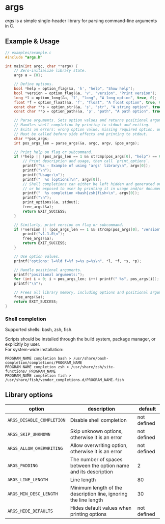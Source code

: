 # args

_args_ is a simple single-header library for parsing command-line arguments in C.

## Example & Usage

```c
// examples/example.c
#include "args.h"

int main(int argc, char **argv) {
    // Zero-initialize library state.
    args a = {0};

    // Define options.
    bool *help = option_flag(&a, 'h', "help", "Show help");
    bool *version = option_flag(&a, 'v', "version", "Print version");
    long *l = option_long(&a, 'l', "long", "A long option", true, 0);
    float *f = option_float(&a, 'f', "float", "A float option", true, 0.0F);
    const char **s = option_str(&a, 's', "str", "A string option", true, NULL);
    const char **p = option_path(&a, 'p', "path", "A path option", true, NULL);

    // Parse arguments. Sets option values and returns positional arguments.
    // Handles shell completion by printing to stdout and exiting.
    // Exits on errors: wrong option value, missing required option, unknown option, etc.
    // Must be called before side effects and printing to stdout.
    char **pos_args;
    int pos_args_len = parse_args(&a, argc, argv, &pos_args);

    // Print help on flag or subcommand.
    if (*help || (pos_args_len == 1 && strcmp(pos_args[0], "help") == 0)) {
        // Print description and usage, then call `print_options`.
        printf("%s - Example of using 'args' library\n", argv[0]);
        printf("\n");
        printf("Usage:\n");
        printf("  %s [options]\n", argv[0]);
        // Shell completions can either be left hidden and generated on install,
        // or be exposed to user by printing it in usage and/or documentation.
        printf("  %s completion <bash|zsh|fish>\n", argv[0]);
        printf("\n");
        print_options(&a, stdout);
        free_args(&a);
        return EXIT_SUCCESS;
    }

    // Similarly, print version on flag or subcommand.
    if (*version || (pos_args_len == 1 && strcmp(pos_args[0], "version") == 0)) {
        printf("v1.1.0\n");
        free_args(&a);
        return EXIT_SUCCESS;
    }

    // Use option values.
    printf("options: l=%ld f=%f s=%s p=%s\n", *l, *f, *s, *p);

    // Handle positional arguments.
    printf("positional arguments:");
    for (int i = 0; i < pos_args_len; i++) printf(" %s", pos_args[i]);
    printf("\n");

    // Frees all library memory, including options and positional arguments.
    free_args(&a);
    return EXIT_SUCCESS;
}
```

### Shell completion

Supported shells: bash, zsh, fish.

Scripts should be installed through the build system, package manager, or explicitly by user. \
For system-wide installation:

```shell
PROGRAM_NAME completion bash > /usr/share/bash-completion/completions/PROGRAM_NAME
PROGRAM_NAME completion zsh > /usr/share/zsh/site-functions/_PROGRAM_NAME
PROGRAM_NAME completion fish > /usr/share/fish/vendor_completions.d/PROGRAM_NAME.fish
```

## Library options

| option                    | description                                                      | default     |
| ------------------------- | ---------------------------------------------------------------- | ----------- |
| `ARGS_DISABLE_COMPLETION` | Disable shell completion                                         | not defined |
| `ARGS_SKIP_UNKNOWN`       | Skip unknown options, otherwise it is an error                   | not defined |
| `ARGS_ALLOW_OVERWRITING`  | Allow overwriting option, otherwise it is an error               | not defined |
| `ARGS_PADDING`            | The number of spaces between the option name and its description | 2           |
| `ARGS_LINE_LENGTH`        | Line length                                                      | 80          |
| `ARGS_MIN_DESC_LENGTH`    | Minimum length of the description line, ignoring the line length | 30          |
| `ARGS_HIDE_DEFAULTS`      | Hides default values when printing options                       | not defined |
